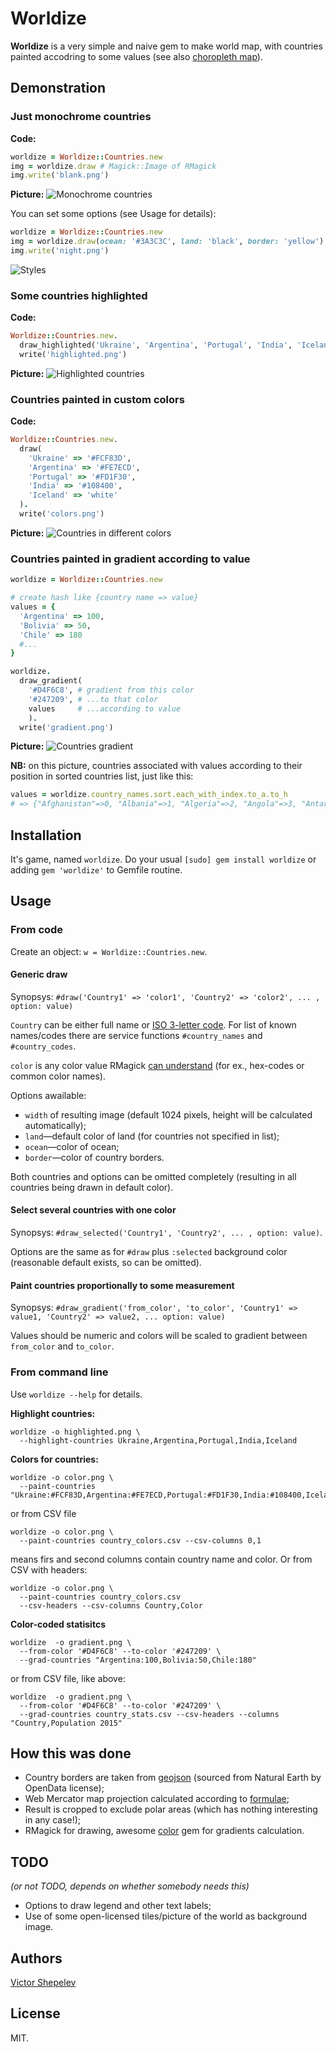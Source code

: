 Worldize
========

**Worldize** is a very simple and naive gem to make world map, with
countries painted accodring to some values (see also
[choropleth map](https://en.wikipedia.org/wiki/Choropleth_map)).

## Demonstration

### Just monochrome countries

**Code:**
```ruby
worldize = Worldize::Countries.new
img = worldize.draw # Magick::Image of RMagick
img.write('blank.png')
```

**Picture:**
<img src="https://raw.github.com/zverok/worldize/master/examples/output/blank.png" alt="Monochrome countries"/>

You can set some options (see Usage for details):
```ruby
worldize = Worldize::Countries.new
img = worldize.draw(ocean: '#3A3C3C', land: 'black', border: 'yellow')
img.write('night.png')
```
<img src="https://raw.github.com/zverok/worldize/master/examples/output/styles.png" alt="Styles"/>

### Some countries highlighted

**Code:**
```ruby
Worldize::Countries.new.
  draw_highlighted('Ukraine', 'Argentina', 'Portugal', 'India', 'Iceland').
  write('highlighted.png')
```

**Picture:**
<img src="https://raw.github.com/zverok/worldize/master/examples/output/highlighted.png" alt="Highlighted countries"/>

### Countries painted in custom colors

**Code:**
```ruby
Worldize::Countries.new.
  draw(
    'Ukraine' => '#FCF83D',
    'Argentina' => '#FE7ECD',
    'Portugal' => '#FD1F30',
    'India' => '#108400',
    'Iceland' => 'white'
  ).
  write('colors.png')
```

**Picture:**
<img src="https://raw.github.com/zverok/worldize/master/examples/output/colors.png" alt="Countries in different colors"/>

### Countries painted in gradient according to value

```ruby
worldize = Worldize::Countries.new

# create hash like {country name => value}
values = {
  'Argentina' => 100,
  'Bolivia' => 50,
  'Chile' => 180
  #...
}

worldize.
  draw_gradient(
    '#D4F6C8', # gradient from this color
    '#247209', # ...to that color
    values     # ...according to value
    ).
  write('gradient.png')
```
**Picture:**
<img src="https://raw.github.com/zverok/worldize/master/examples/output/gradient.png" alt="Countries gradient"/>

**NB:** on this picture, countries associated with values according to
their position in sorted countries list, just like this:
```ruby
values = worldize.country_names.sort.each_with_index.to_a.to_h
# => {"Afghanistan"=>0, "Albania"=>1, "Algeria"=>2, "Angola"=>3, "Antarctica"=>4, "Argentina"=>5, "Armenia"=>6, ...
```

## Installation

It's game, named `worldize`. Do your usual `[sudo] gem install worldize`
or adding `gem 'worldize'` to Gemfile routine.

## Usage

### From code

Create an object: `w = Worldize::Countries.new`.

#### Generic draw

Synopsys: `#draw('Country1' => 'color1', 'Country2' => 'color2', ... , option: value)`

`Country` can be either full name or
[ISO 3-letter code](https://en.wikipedia.org/wiki/ISO_3166-1_alpha-3).
For list of known names/codes there are service functions `#country_names`
and `#country_codes`.

`color` is any color value RMagick [can understand](http://www.imagemagick.org/script/color.php)
(for ex., hex-codes or common color names).

Options awailable:

* `width` of resulting image (default 1024 pixels, height will be
  calculated automatically);
* `land`—default color of land (for countries not specified in list);
* `ocean`—color of ocean;
* `border`—color of country borders.

Both countries and options can be omitted completely (resulting in
all countries being drawn in default color).

#### Select several countries with one color

Synopsys: `#draw_selected('Country1', 'Country2', ... , option: value)`.

Options are the same as for `#draw` plus `:selected` background color
(reasonable default exists, so can be omitted).

#### Paint countries proportionally to some measurement

Synopsys: `#draw_gradient('from_color', 'to_color', 'Country1' => value1, 'Country2' => value2, ... option: value)`

Values should be numeric and colors will be scaled to gradient between
`from_color` and `to_color`.

### From command line

Use `worldize --help` for details.

**Highlight countries:**
```
worldize -o highlighted.png \
  --highlight-countries Ukraine,Argentina,Portugal,India,Iceland 
```

**Colors for countries:**
```
worldize -o color.png \
  --paint-countries "Ukraine:#FCF83D,Argentina:#FE7ECD,Portugal:#FD1F30,India:#108400,Iceland:white" 
```
or from CSV file
```
worldize -o color.png \
  --paint-countries country_colors.csv --csv-columns 0,1 
```
means firs and second columns contain country name and color. Or from CSV
with headers:
```
worldize -o color.png \
  --paint-countries country_colors.csv
  --csv-headers --csv-columns Country,Color 
```

**Color-coded statisitcs**
```
worldize  -o gradient.png \
  --from-color '#D4F6C8' --to-color '#247209' \
  --grad-countries "Argentina:100,Bolivia:50,Chile:180"
```
or from CSV file, like above:
```
worldize  -o gradient.png \
  --from-color '#D4F6C8' --to-color '#247209' \
  --grad-countries country_stats.csv --csv-headers --columns "Country,Population 2015"
```

## How this was done

* Country borders are taken from [geojson](http://data.okfn.org/data/datasets/geo-boundaries-world-110m)
  (sourced from Natural Earth by OpenData license);
* Web Mercator map projection calculated according to [formulae](https://en.wikipedia.org/wiki/Web_Mercator#Formulas);
* Result is cropped to exclude polar areas (which has nothing interesting
  in any case!);
* RMagick for drawing, awesome [color](https://rubygems.org/gems/color/versions/1.8)
  gem for gradients calculation.

## TODO

_(or not TODO, depends on whether somebody needs this)_

* Options to draw legend and other text labels;
* Use of some open-licensed tiles/picture of the world as background
  image.

## Authors

[Victor Shepelev](http://zverok.github.io/)

## License

MIT.
